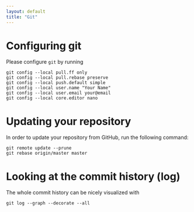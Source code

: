 ```yaml
---
layout: default
title: "Git"
---
```


# Configuring git

Please configure `git` by running

~~~
git config --local pull.ff only
git config --local pull.rebase preserve
git config --local push.default simple
git config --local user.name "Your Name"
git config --local user.email your@email
git config --local core.editor nano
~~~

# Updating your repository

In order to update your repository from GitHub, run the following
command:

~~~
git remote update --prune
git rebase origin/master master
~~~

# Looking at the commit history (log)

The whole commit history can be nicely visualized with

~~~
git log --graph --decorate --all
~~~
